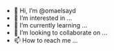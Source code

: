 - 👋 Hi, I’m @omaelsayd
- 👀 I’m interested in ...
- 🌱 I’m currently learning ...
- 💞️ I’m looking to collaborate on ...
- 📫 How to reach me ...

<!---
omaelsayd/omaelsayd is a ✨ special ✨ repository because its `README.md` (this file) appears on your GitHub profile.
You can click the Preview link to take a look at your changes.
--->
